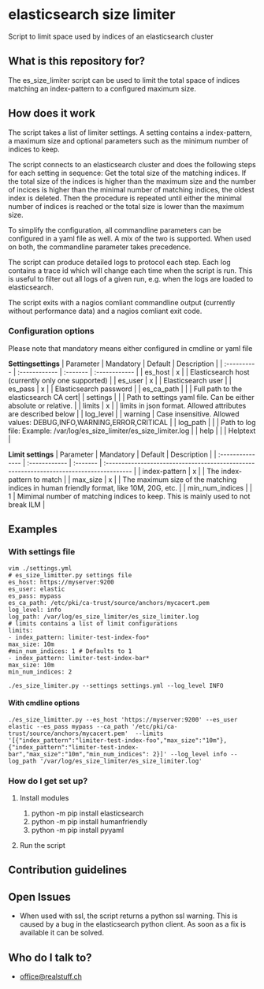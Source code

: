 # elasticsearch size limiter

Script to limit space used by indices of an elasticsearch cluster

## What is this repository for?

The es_size_limiter script can be used to limit the total space of indices matching an index-pattern to a configured maximum size.

## How does it work

The script takes a list of limiter settings. A setting contains a index-pattern, a maximum size and optional parameters such as the minimum number of indices to keep.

The script connects to an elasticsearch cluster and does the following steps for each setting in sequence:
Get the total size of the matching indices. If the total size of the indices is higher than the maximum size and the number of incices is higher than the minimal number of matching indices, the oldest index is deleted. Then the procedure is repeated until either the minimal number of indices is reached or the total size is lower than the maximum size.

To simplify the configuration, all commandline parameters can be configured in a yaml file as well. A mix of the two is supported.
When used on both, the commandline parameter takes precedence.

The script can produce detailed logs to protocol each step. Each log contains a trace id which will change each time when the script is run. This is useful to filter out all logs of a given run, e.g. when the logs are loaded to elasticsearch.

The script exits with a nagios comliant commandline output (currently without performance data) and a nagios comliant exit code.


### Configuration options

Please note that mandatory means either configured in cmdline or yaml file

**Settingsettings**
| Parameter   | Mandatory     | Default  | Description   |
| :---------- | :------------ | :------- | :------------ |
| es_host     | x             |          | Elasticsearch host (currently only one supported) |
| es_user     | x             |          | Elasticsearch user     |
| es_pass     | x             |          | Elasticsearch password |
| es_ca_path  |               |          | Full path to the elasticsearch CA cert| 
| settings    |               |          | Path to settings yaml file. Can be either absolute or relative. |
| limits      | x             |          | limits in json format. Allowed attributes are described below |
| log_level   |               | warning  | Case insensitive. Allowed values: DEBUG,INFO,WARNING,ERROR,CRITICAL |
| log_path    |               |          | Path to log file: Example: /var/log/es_size_limiter/es_size_limiter.log |
| help        |               |          | Helptext  |

**Limit settings**
| Parameter        | Mandatory     | Default  | Description                                                                             |
| :--------------- | :------------ | :------- | :-------------------------------------------------------------------------------------- |
| index-pattern    | x             |          | The index-pattern to match                                                              |
| max_size         | x             |          | The maximum size of the matching indices in human friendly format, like 10M, 20G, etc.  |
| min_num_indices  |               | 1        | Mimimal number of matching indices to keep. This is mainly used to not break ILM        |

## Examples

### With settings file

```
vim ./settings.yml
# es_size_limitter.py settings file
es_host: https://myserver:9200
es_user: elastic
es_pass: mypass
es_ca_path: /etc/pki/ca-trust/source/anchors/mycacert.pem
log_level: info
log_path: /var/log/es_size_limiter/es_size_limiter.log
# limits contains a list of limit configurations
limits:
- index_pattern: limiter-test-index-foo*
max_size: 10m
#min_num_indices: 1 # Defaults to 1
- index_pattern: limiter-test-index-bar*
max_size: 10m
min_num_indices: 2
```

```
./es_size_limiter.py --settings settings.yml --log_level INFO
```


#### With cmdline options

```
./es_size_limitter.py --es_host 'https://myserver:9200' --es_user elastic --es_pass mypass --ca_path '/etc/pki/ca-trust/source/anchors/mycacert.pem'  --limits '[{"index_pattern":"limiter-test-index-foo","max_size":"10m"},{"index_pattern":"limiter-test-index-bar","max_size":"10m","min_num_indices": 2}]' --log_level info --log_path '/var/log/es_size_limiter/es_size_limiter.log'
```

### How do I get set up? ###

1. Install modules
   1. python -m pip install elasticsearch
   2. python -m pip install humanfriendly
   3. python -m pip install pyyaml

2. Run the script



## Contribution guidelines ###

## Open Issues
- When used with ssl, the script returns a python ssl warning. This is caused by a bug in the elasticsearch python client. As soon as a fix is available it can be solved.

## Who do I talk to? ###
* office@realstuff.ch